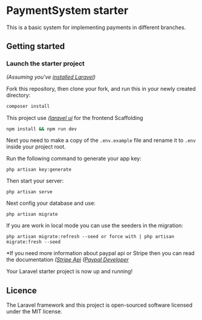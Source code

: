 # PaymentSystem starter

This is a basic system for implementing payments in different branches.

## Getting started

### Launch the starter project

*(Assuming you've [installed Laravel](https://laravel.com/docs/7.x))*

Fork this repository, then clone your fork, and run this in your newly created directory:

``` bash
composer install
```

This project use *([laravel ui](https://laravel.com/docs/7.x/frontend)* for the frontend Scaffolding
``` bash
npm install && npm run dev
```

Next you need to make a copy of the `.env.example` file and rename it to `.env` inside your project root.

Run the following command to generate your app key:

```
php artisan key:generate
```

Then start your server:

```
php artisan serve
```

Next config your database and use:
```
php artisan migrate
```

If you are work in local mode you can use the seeders in the migration:
```
php artisan migrate:refresh --seed or force with | php artisan migrate:fresh --seed
```


*If you need more information about paypal api or Stripe then you can read the documentation
*([Stripe Api](https://stripe.com/docs)*
*([Paypal Developer](https://developer.paypal.com/home)*

Your Laravel starter project is now up and running! 


## Licence
The Laravel framework and this project is open-sourced software licensed under the MIT license.
